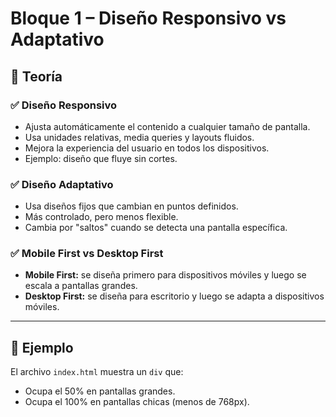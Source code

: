 # Bloque 1 – Diseño Responsivo vs Adaptativo

## 🧠 Teoría

### ✅ Diseño Responsivo
- Ajusta automáticamente el contenido a cualquier tamaño de pantalla.
- Usa unidades relativas, media queries y layouts fluidos.
- Mejora la experiencia del usuario en todos los dispositivos.
- Ejemplo: diseño que fluye sin cortes.

### ✅ Diseño Adaptativo
- Usa diseños fijos que cambian en puntos definidos.
- Más controlado, pero menos flexible.
- Cambia por "saltos" cuando se detecta una pantalla específica.

### ✅ Mobile First vs Desktop First
- **Mobile First:** se diseña primero para dispositivos móviles y luego se escala a pantallas grandes.
- **Desktop First:** se diseña para escritorio y luego se adapta a dispositivos móviles.

---

## 🧪 Ejemplo
El archivo `index.html` muestra un `div` que:
- Ocupa el 50% en pantallas grandes.
- Ocupa el 100% en pantallas chicas (menos de 768px).
